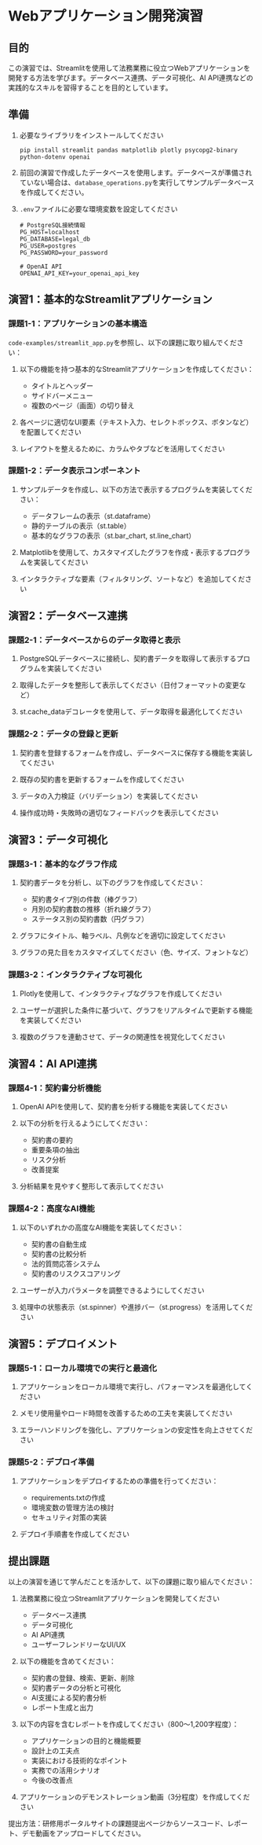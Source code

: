 # Webアプリケーション開発演習

## 目的

この演習では、Streamlitを使用して法務業務に役立つWebアプリケーションを開発する方法を学びます。データベース連携、データ可視化、AI API連携などの実践的なスキルを習得することを目的としています。

## 準備

1. 必要なライブラリをインストールしてください
   ```
   pip install streamlit pandas matplotlib plotly psycopg2-binary python-dotenv openai
   ```

2. 前回の演習で作成したデータベースを使用します。データベースが準備されていない場合は、`database_operations.py`を実行してサンプルデータベースを作成してください。

3. `.env`ファイルに必要な環境変数を設定してください
   ```
   # PostgreSQL接続情報
   PG_HOST=localhost
   PG_DATABASE=legal_db
   PG_USER=postgres
   PG_PASSWORD=your_password

   # OpenAI API
   OPENAI_API_KEY=your_openai_api_key
   ```

## 演習1：基本的なStreamlitアプリケーション

### 課題1-1：アプリケーションの基本構造

`code-examples/streamlit_app.py`を参照し、以下の課題に取り組んでください：

1. 以下の機能を持つ基本的なStreamlitアプリケーションを作成してください：
   - タイトルとヘッダー
   - サイドバーメニュー
   - 複数のページ（画面）の切り替え

2. 各ページに適切なUI要素（テキスト入力、セレクトボックス、ボタンなど）を配置してください

3. レイアウトを整えるために、カラムやタブなどを活用してください

### 課題1-2：データ表示コンポーネント

1. サンプルデータを作成し、以下の方法で表示するプログラムを実装してください：
   - データフレームの表示（st.dataframe）
   - 静的テーブルの表示（st.table）
   - 基本的なグラフの表示（st.bar_chart, st.line_chart）

2. Matplotlibを使用して、カスタマイズしたグラフを作成・表示するプログラムを実装してください

3. インタラクティブな要素（フィルタリング、ソートなど）を追加してください

## 演習2：データベース連携

### 課題2-1：データベースからのデータ取得と表示

1. PostgreSQLデータベースに接続し、契約書データを取得して表示するプログラムを実装してください

2. 取得したデータを整形して表示してください（日付フォーマットの変更など）

3. st.cache_dataデコレータを使用して、データ取得を最適化してください

### 課題2-2：データの登録と更新

1. 契約書を登録するフォームを作成し、データベースに保存する機能を実装してください

2. 既存の契約書を更新するフォームを作成してください

3. データの入力検証（バリデーション）を実装してください

4. 操作成功時・失敗時の適切なフィードバックを表示してください

## 演習3：データ可視化

### 課題3-1：基本的なグラフ作成

1. 契約書データを分析し、以下のグラフを作成してください：
   - 契約書タイプ別の件数（棒グラフ）
   - 月別の契約書数の推移（折れ線グラフ）
   - ステータス別の契約書数（円グラフ）

2. グラフにタイトル、軸ラベル、凡例などを適切に設定してください

3. グラフの見た目をカスタマイズしてください（色、サイズ、フォントなど）

### 課題3-2：インタラクティブな可視化

1. Plotlyを使用して、インタラクティブなグラフを作成してください

2. ユーザーが選択した条件に基づいて、グラフをリアルタイムで更新する機能を実装してください

3. 複数のグラフを連動させて、データの関連性を視覚化してください

## 演習4：AI API連携

### 課題4-1：契約書分析機能

1. OpenAI APIを使用して、契約書を分析する機能を実装してください

2. 以下の分析を行えるようにしてください：
   - 契約書の要約
   - 重要条項の抽出
   - リスク分析
   - 改善提案

3. 分析結果を見やすく整形して表示してください

### 課題4-2：高度なAI機能

1. 以下のいずれかの高度なAI機能を実装してください：
   - 契約書の自動生成
   - 契約書の比較分析
   - 法的質問応答システム
   - 契約書のリスクスコアリング

2. ユーザーが入力パラメータを調整できるようにしてください

3. 処理中の状態表示（st.spinner）や進捗バー（st.progress）を活用してください

## 演習5：デプロイメント

### 課題5-1：ローカル環境での実行と最適化

1. アプリケーションをローカル環境で実行し、パフォーマンスを最適化してください

2. メモリ使用量やロード時間を改善するための工夫を実装してください

3. エラーハンドリングを強化し、アプリケーションの安定性を向上させてください

### 課題5-2：デプロイ準備

1. アプリケーションをデプロイするための準備を行ってください：
   - requirements.txtの作成
   - 環境変数の管理方法の検討
   - セキュリティ対策の実装

2. デプロイ手順書を作成してください

## 提出課題

以上の演習を通じて学んだことを活かして、以下の課題に取り組んでください：

1. 法務業務に役立つStreamlitアプリケーションを開発してください
   - データベース連携
   - データ可視化
   - AI API連携
   - ユーザーフレンドリーなUI/UX

2. 以下の機能を含めてください：
   - 契約書の登録、検索、更新、削除
   - 契約書データの分析と可視化
   - AI支援による契約書分析
   - レポート生成と出力

3. 以下の内容を含むレポートを作成してください（800〜1,200字程度）：
   - アプリケーションの目的と機能概要
   - 設計上の工夫点
   - 実装における技術的なポイント
   - 実務での活用シナリオ
   - 今後の改善点

4. アプリケーションのデモンストレーション動画（3分程度）を作成してください

提出方法：研修用ポータルサイトの課題提出ページからソースコード、レポート、デモ動画をアップロードしてください。 